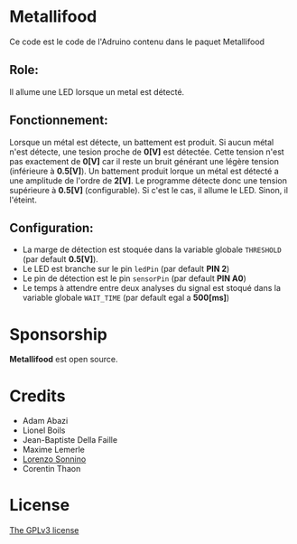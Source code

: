 
# Metallifood
Ce code est le code de l'Adruino contenu dans le paquet Metallifood

## Role:
Il allume une LED lorsque un metal est détecté.

## Fonctionnement:
Lorsque un métal est détecte, un battement est produit.
Si aucun métal n'est détecte, une tesion proche de **0[V]** est détectée.
Cette tension n'est pas exactement de **0[V]** car il reste un bruit générant une légère tension (inférieure à **0.5[V]**).
Un battement produit lorque un métal est détecté a une amplitude de l'ordre de **2[V]**.
Le programme détecte donc une tension supérieure à **0.5[V]** (configurable). Si c'est le cas, il allume le LED. Sinon, il l'éteint.

## Configuration:
* La marge de détection est stoquée dans la variable globale ```THRESHOLD``` (par default **0.5[V]**).
* Le LED est branche sur le pin ```ledPin``` (par default **PIN 2**)
* Le pin de détection est le pin ```sensorPin``` (par default **PIN A0**)
* Le temps à attendre entre deux analyses du signal est stoqué dans la variable globale ```WAIT_TIME``` (par default egal a **500[ms]**)

# Sponsorship

**Metallifood**  est open source.

# Credits

- Adam Abazi
- Lionel Boils
- Jean-Baptiste Della Faille
- Maxime Lemerle
- [Lorenzo Sonnino](https://github.com/lsonnino)
- Corentin Thaon

# License

[The GPLv3 license](https://www.gnu.org/licenses/gpl-3.0.en.html)
